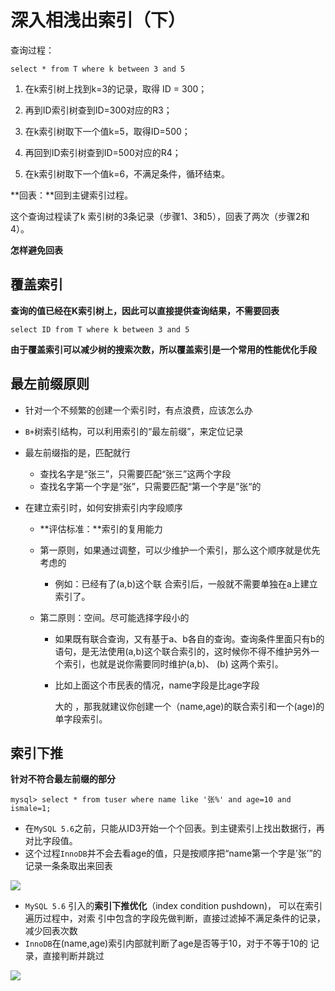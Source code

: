 # 深入相浅出索引（下）

查询过程：

```mysql
select * from T where k between 3 and 5
```

1. 在k索引树上找到k=3的记录，取得 ID = 300； 

2. 再到ID索引树查到ID=300对应的R3； 

3. 在k索引树取下一个值k=5，取得ID=500； 

4. 再回到ID索引树查到ID=500对应的R4； 

5. 在k索引树取下一个值k=6，不满足条件，循环结束。

**回表：**回到主键索引过程。

这个查询过程读了k 索引树的3条记录（步骤1、3和5），回表了两次（步骤2和4）。 

**怎样避免回表**

## 覆盖索引

**查询的值已经在K索引树上，因此可以直接提供查询结果，不需要回表**

```mysql
select ID from T where k between 3 and 5
```

**由于覆盖索引可以减少树的搜索次数，所以覆盖索引是一个常用的性能优化手段**

## 最左前缀原则

- 针对一个不频繁的创建一个索引时，有点浪费，应该怎么办
- `B+`树索引结构，可以利用索引的“最左前缀”，来定位记录

- 最左前缀指的是，匹配就行

  - 查找名字是“张三”，只需要匹配“张三”这两个字段
  - 查找名字第一个字是“张”，只需要匹配“第一个字是”张“的

- 在建立索引时，如何安排索引内字段顺序

  - **评估标准：**索引的复用能力

  - 第一原则，如果通过调整，可以少维护一个索引，那么这个顺序就是优先考虑的

    - 例如：已经有了(a,b)这个联 合索引后，一般就不需要单独在a上建立索引了。

  - 第二原则：空间。尽可能选择字段小的

    - 如果既有联合查询，又有基于a、b各自的查询。查询条件里面只有b的语句，是无法使用(a,b)这个联合索引的，这时候你不得不维护另外一个索引，也就是说你需要同时维护(a,b)、 (b) 这两个索引。

    - 比如上面这个市民表的情况，name字段是比age字段 

      大的 ，那我就建议你创建一个（name,age)的联合索引和一个(age)的单字段索引。 

## 索引下推

**针对不符合最左前缀的部分**

```mysql
mysql> select * from tuser where name like '张%' and age=10 and ismale=1;
```

- 在`MySQL 5.6`之前，只能从ID3开始一个个回表。到主键索引上找出数据行，再对比字段值。
- 这个过程`InnoDB`并不会去看age的值，只是按顺序把“name第一个字是’张’”的记录一条条取出来回表

![](https://picture-house.oss-cn-beijing.aliyuncs.com/notes/2022-04-02_15-51-51.png)

- `MySQL 5.6` 引入的**索引下推优化**（index condition pushdown)， 可以在索引遍历过程中，对索 引中包含的字段先做判断，直接过滤掉不满足条件的记录，减少回表次数
- `InnoDB`在(name,age)索引内部就判断了age是否等于10，对于不等于10的 记录，直接判断并跳过

![](https://picture-house.oss-cn-beijing.aliyuncs.com/notes/2022-04-02_15-52-09.png)

